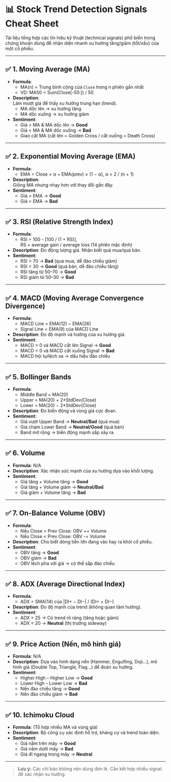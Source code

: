 # 📊 Stock Trend Detection Signals Cheat Sheet

Tài liệu tổng hợp các tín hiệu kỹ thuật (technical signals) phổ biến trong chứng khoán dùng để nhận diện nhanh xu hướng tăng/giảm (tốt/xấu) của một cổ phiếu.

---

## ✅ 1. Moving Average (MA)

- **Formula**:  
  - MA(n) = Trung bình cộng của `Close` trong n phiên gần nhất  
  - VD: MA50 = Sum(Close[-50:]) / 50
- **Description**:  
  Làm mượt giá để thấy xu hướng trung hạn (trend).
  - MA dốc lên → xu hướng tăng
  - MA dốc xuống → xu hướng giảm
- **Sentiment**:
  - Giá > MA & MA dốc lên → **Good**
  - Giá < MA & MA dốc xuống → **Bad**
  - Giao cắt MA (cắt lên = Golden Cross / cắt xuống = Death Cross)

---

## ✅ 2. Exponential Moving Average (EMA)

- **Formula**:  
  - EMA = Close × α + EMA(prev) × (1 − α), α = 2 / (n + 1)
- **Description**:  
  Giống MA nhưng nhạy hơn với thay đổi gần đây.
- **Sentiment**:
  - Giá > EMA → **Good**
  - Giá < EMA → **Bad**

---

## ✅ 3. RSI (Relative Strength Index)

- **Formula**:
  - RSI = 100 - [100 / (1 + RS)],  
    RS = average gain / average loss (14 phiên mặc định)
- **Description**:
  Đo động lượng giá. Nhận biết quá mua/quá bán.
- **Sentiment**:
  - RSI > 70 → **Bad** (quá mua, dễ đảo chiều giảm)
  - RSI < 30 → **Good** (quá bán, dễ đảo chiều tăng)
  - RSI tăng từ 50–70 → **Good**
  - RSI giảm từ 50–30 → **Bad**

---

## ✅ 4. MACD (Moving Average Convergence Divergence)

- **Formula**:
  - MACD Line = EMA(12) − EMA(26)  
  - Signal Line = EMA(9) của MACD Line
- **Description**:
  Đo độ mạnh và hướng của xu hướng giá.
- **Sentiment**:
  - MACD > 0 và MACD cắt lên Signal → **Good**
  - MACD < 0 và MACD cắt xuống Signal → **Bad**
  - MACD hội tụ/lệch xa → dấu hiệu đảo chiều

---

## ✅ 5. Bollinger Bands

- **Formula**:
  - Middle Band = MA(20)  
  - Upper = MA(20) + 2*StdDev(Close)  
  - Lower = MA(20) − 2*StdDev(Close)
- **Description**:
  Đo biến động và vùng giá cực đoan.
- **Sentiment**:
  - Giá vượt Upper Band → **Neutral/Bad** (quá mua)
  - Giá chạm Lower Band → **Neutral/Good** (quá bán)
  - Band mở rộng → biến động mạnh sắp xảy ra

---

## ✅ 6. Volume

- **Formula**: N/A
- **Description**:
  Xác nhận sức mạnh của xu hướng dựa vào khối lượng.
- **Sentiment**:
  - Giá tăng + Volume tăng → **Good**
  - Giá tăng + Volume giảm → **Neutral/Bad**
  - Giá giảm + Volume tăng → **Bad**

---

## ✅ 7. On-Balance Volume (OBV)

- **Formula**:
  - Nếu Close > Prev Close: OBV += Volume  
  - Nếu Close < Prev Close: OBV -= Volume
- **Description**:
  Cho biết dòng tiền lớn đang vào hay ra khỏi cổ phiếu.
- **Sentiment**:
  - OBV tăng → **Good**
  - OBV giảm → **Bad**
  - OBV lệch pha với giá → có thể sắp đảo chiều

---

## ✅ 8. ADX (Average Directional Index)

- **Formula**:
  - ADX = SMA(14) của |DI+ − DI−| / (DI+ + DI−)
- **Description**:
  Đo độ mạnh của trend (không quan tâm hướng).
- **Sentiment**:
  - ADX > 25 → Có trend rõ ràng (tăng hoặc giảm)
  - ADX < 20 → **Neutral** (thị trường sideway)

---

## ✅ 9. Price Action (Nến, mô hình giá)

- **Formula**: N/A
- **Description**:
  Dựa vào hình dạng nến (Hammer, Engulfing, Doji...), mô hình giá (Double Top, Triangle, Flag...) để đoán xu hướng.
- **Sentiment**:
  - Higher High – Higher Low → **Good**
  - Lower High – Lower Low → **Bad**
  - Nến đảo chiều tăng → **Good**
  - Nến đảo chiều giảm → **Bad**

---

## ✅ 10. Ichimoku Cloud

- **Formula**: (Tổ hợp nhiều MA và vùng giá)
- **Description**:
  Bộ công cụ xác định hỗ trợ, kháng cự và trend toàn diện.
- **Sentiment**:
  - Giá nằm trên mây → **Good**
  - Giá nằm dưới mây → **Bad**
  - Giá đi ngang trong mây → **Neutral**

---

> **Lưu ý:** Các chỉ báo không nên dùng đơn lẻ. Cần kết hợp nhiều signal để xác nhận xu hướng.

